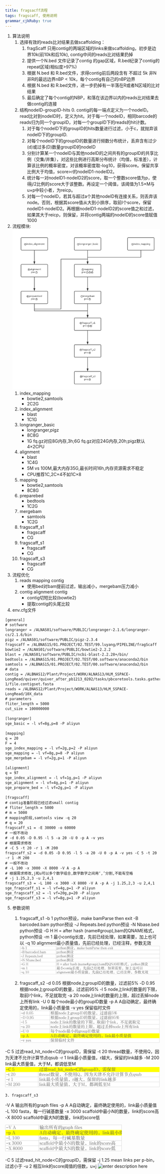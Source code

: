 ```yaml
---
title: fragsacff流程
tags: fragscaff, 使用说明
grammar_cjkRuby: true
---
```


 1. 算法说明
	 1. 选择有效的reads比对结果去做scaffolding：
		 1. fragScaff 只用contig的两端区域的links来做scaffolding，初步是边界10k(前10k和后10k), contig中间的reads比对结果扔掉
		2. 提供一个N.bed 文件记录了contig 的gap区域，R.bed纪录了contig的repeat区域(相似度>97%)
		3. 根据 N.bed 和 R.bed文件，求得contig前后两段含有 不超过 5k 非N非R的最远边界nBP < 10k，每个contig有自己的nBP边界
		4. 根据 N.bed 和 R.bed文件，进一步扔掉有一半落在R或者N区域的比对结果
		5. 最后确定了每个contig的NBP，和落在该边界以内的reads比对结果去做contig的连接
	2. 结构nodeID-groupID-hits
		0. contig的每一端点定义为一个nodeID。read比对到nodeID时，定义为hit。对于每一个nodeID，相同barcode的reads归为同一个groupID，对每一个groupID下的reads的hit计数。
		1. 对于每个nodeID下的groupID的hits数量进行过滤，小于c，就抛弃该nodeID下的groupID.
		2. 对每个nodeID下的groupID的数量进行频数分布统计，丢弃含有过少(d)或过多(D)数量groupID的nodeID
		3. 分别计算某一个nodeID与其他nodeID的之间共有的groupID的共享比例（交集/并集），对这些比例进行高斯分布统计（均值，标准差），计算该比例的概率密度，对该概率密度取-log10，获得score。保留共享比例大于均值，score>r的nodeID1-nodeID2。
		4. 统计每一对nodeID1-nodeID2的score，取一个整数score值为p，使得j/2比例的score大于该整数。再设定一个阈值，该阈值为1.5×M与u×p中较小者，为reicp。
		5. 对每一个nodeID，若其与超过a个其他nodeID有连接关系，则丢弃该node。否则，根据其score值从大到小排序，取前l个score，保留nodeID1-nodeID2。再根据nodeID1-nodeID2的score值之和过滤，如果其大于reicp，则保留，并将contig两端的nodeID的score值赋值1000
 2. 流程模块:
	 ![enter description here](https://www.github.com/luyang93/gitimg/raw/master/2018/11/2.png "2")
	 1. index_mapping
		 - bowtie2,samtools
		 - 2C2G
	2. index_alignment
		- blast
		- 1C1G
	3. longranger_basic
		- longranger,pigz
		- 8C8G
		- 1G fq.gz对应8G内存,3h;6G fq.gz对应24G内存,20h;pigz默认4×2CPU
	4. alignment
		- blast
		- 1C4G
		- 5M vs 100M,最大内存35G,最长时间16h,内存资源需求不稳定
		- CPU推荐1C,2C×4不如1C×8
	5. mapping
		- bowtie2,samtools
		- 8C8G
	6. preparebed
		- bedtools
		- 1C2G
	7. mergebam
		- samtools
		- 1C2G
	8. fragscaff_s1
		- fragscaff
		- CG
	9. fragscaff_s1
		- fragscaff
		- CG
	10. fragscaff_s3
		- fragscaff
		- CG
 3. 流程优化
	 1. reads mapping contig
		 - 使用bed对bam提前过滤，输出减小，mergebam压力减小
	 2. contig alignment contig
		 - contig切短比较(bowtie2)
		 - 提取contig的头尾比较
4. env.cfg文件
```dsconfig
[general]
# sotfware
longranger = /ALNAS01/software/PUBLIC/longranger-2.1.6/longranger-cs/2.1.6/bin
pigz = /ALNAS01/software/PUBLIC/pigz-2.3.4
fragscaff = /ALBNAS15/01.PROJECT/02.TEST/99.luyang/PIPELINE/fragScaff
bowtie2 = /ALNAS01/software/PUBLIC/bowtie2-2.2.2
blast = /ALNAS01/software/PUBLIC/ncbi-blast-2.2.28+/bin/
bedtools = /ALBNAS15/01.PROJECT/02.TEST/00.software/anaconda2/bin
samtools = /ALBNAS15/01.PROJECT/02.TEST/00.software/anaconda2/bin
# data
contig = /ALBNAS12/Plant/Project/WORK/ALNAS13/HLM_SSPACE-LongRead/quiver/quiver_after_pb1213_0202/tasks/pbcoretools.tasks.gather_contigset-1/file.contigset.fasta
reads = /ALBNAS12/Plant/Project/WORK/ALNAS13/HLM_SSPACE-LongRead/10X_data
# parameters
fliter_length = 5000
cut_size = 100000000

[longranger]
sge_basic = -l vf=8g,p=8 -P aliyun

[mapping]
q = 20
F = 4
sge_index_mapping = -l vf=2g,p=2 -P aliyun
sge_mapping = -l vf=8g,p=8 -P aliyun
sge_mergebam = -l vf=2g,p=1 -P aliyun

[alignment]
q = 97
sge_index_alignment = -l vf=1g,p=1 -P aliyun
sge_alignment = -l vf=4g,p=1 -P aliyun
sge_prepare_bed = -l vf=2g,p=1 -P aliyun

[fragscaff]
# contig准备阶段已经过滤small contig
# fliter_length = 5000
# m = 5000
# mapping阶段,samtools view -q 20
# q = 20
fragscaff_s1 = -E 30000 -o 60000
# 一般不改动
# -d 0.05 -D 0.95 -l 5 -a 20 -U 0 -p A -v yes
# 根据需求修改
# -C 5 -t 20 -r 1 -M 200
fragscaff_s2 = -d 0.05 -D 0.95 -l 5 -a 20 -U 0 -p A -v yes -C 5 -t 20 -r 1 -M 200
# 一般不改动
# -L 100 -x 3000 -X 8000 -V A -p A
# 根据需求修改,j和u可以多个数字组合,数字数字之间用‘,’分割,不能有空格
# -j 1.25,2,3 -u 2,4,1
fragscaff_s3 = -L 100 -x 3000 -X 8000 -V A -p A -j 1.25,2,3 -u 2,4,1
sge_fragscaff_s1 = -l vf=4g,p=1 -P aliyun
sge_fragscaff_s2 = -l vf=20g,p=20 -P aliyun
sge_fragscaff_s3 = -l vf=8g,p=1 -P aliyun
```
5. 参数说明
	1. fragscaff_s1
-b 1	python预设，make bamParse then exit
-B barcoded.bam	python预设
-J Repeats.bed	python预设
-N Nbase.bed	python预设
-G H	H = after hash (name#group),bam的QNAME格式，python预设
-m 1	最小contig长度，先前已经处理，如果需要，加上也可以
-q 10	alignment最小质量值，先前已经处理，已经注释，参数无效
![enter description here](https://www.github.com/luyang93/gitimg/raw/master/2018/12/1543993304203.png)

	2. fragscaff_s2
-d 0.05	根据node上groupID的数量，过滤前5%
-D 0.95	根据node上groupID的数量，过滤前95%
-l 5	node上link的数量的下限，取前l个link，不足就取完
-a 20	node上link的数量的上限，超过丢掉node上所有link
-U 0	每个node最小的groupID数量
-p A	A自动确定，最终确定使用的，link最小质量值
-v yes	保留临时文件
![enter description here](https://www.github.com/luyang93/gitimg/raw/master/2018/12/1543993344726.png)

-C 5	过滤read_hit_node<C的groupID，需保留
-t 20	thread数量，不使用Q，因为天津不允许计算节点qsub
-r 1	link最小质量值，r越大，保留的link越多
-M 200	link最大质量值，大于M，都调低至M
![enter description here](https://www.github.com/luyang93/gitimg/raw/master/2018/12/1543993352404.png)

	3. fragscaff_s3
-V A	输出所有的graph files
-p A	A自动确定，最终确定使用的，link最小质量值
-L 100	fasta，每一行碱基数量
-x 3000	scaffold中最小N的数量，link的score高
-X 8000	scaffold中最大N的数量，link的score低

![enter description here](https://www.github.com/luyang93/gitimg/raw/master/2018/12/1543993384063.png)

-C 5	过滤read_hit_node<C的groupID，需保留
-j 1.25	mean links per p-bin，过滤小于
-u 2	相互link的score阈值的倍数，u×j
![enter description here](https://markdown.xiaoshujiang.com/img/spinner.gif "[[[1543993389916]]]" )